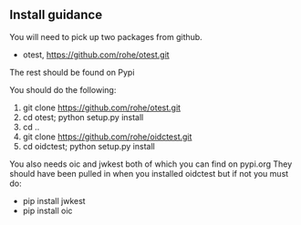 Install guidance
----------------

You will need to pick up two packages from github.

- otest, https://github.com/rohe/otest.git

The rest should be found on Pypi

You should do the following:

1. git clone https://github.com/rohe/otest.git
2. cd otest; python setup.py install
3. cd ..
4. git clone https://github.com/rohe/oidctest.git
5. cd oidctest; python setup.py install

You also needs oic and jwkest both of which you can find on pypi.org
They should have been pulled in when you installed oidctest
but if not you must do:

- pip install jwkest
- pip install oic


